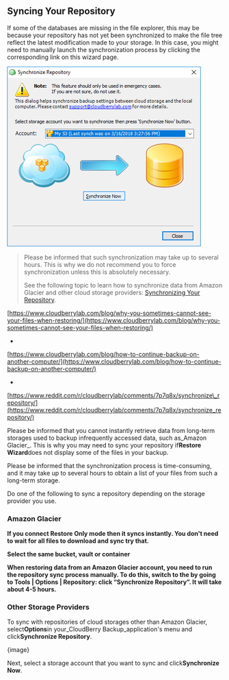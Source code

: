 ## Syncing Your Repository

If some of the databases are missing in the file explorer, this may be because your repository has not yet been synchronized to make the file tree reflect the latest modification made to your storage. In this case, you might need to manually launch the synchronization process by clicking the corresponding link on this wizard page.

![](/assets/synchronize-repository-dialog-window.png)

> Please be informed that such synchronization may take up to several hours. This is why we do not recommend you to force synchronization unless this is absolutely necessary.
>
> See the following topic to learn how to synchronize data from Amazon Glacier and other cloud storage providers: [Synchronizing Your Repository](/concepts/synchronizing-your-repository.md).



[https://www.cloudberrylab.com/blog/why-you-sometimes-cannot-see-your-files-when-restoring/](https://www.cloudberrylab.com/blog/why-you-sometimes-cannot-see-your-files-when-restoring/)

+

[https://www.cloudberrylab.com/blog/how-to-continue-backup-on-another-computer/](https://www.cloudberrylab.com/blog/how-to-continue-backup-on-another-computer/)

+

[https://www.reddit.com/r/cloudberrylab/comments/7p7q8x/synchronize\_repository/](https://www.reddit.com/r/cloudberrylab/comments/7p7q8x/synchronize_repository/)

Please be informed that you cannot instantly retrieve data from long-term storages used to backup infrequently accessed data, such as_Amazon Glacier_. This is why you may need to sync your repository if**Restore Wizard**does not display some of the files in your backup.

Please be informed that the synchronization process is time-consuming, and it may take up to several hours to obtain a list of your files from such a long-term storage.

Do one of the following to sync a repository depending on the storage provider you use.

### Amazon Glacier

**If you connect Restore Only mode then it syncs instantly. You don't need to wait for all files to download and sync try that.**

**Select the same bucket, vault or container**

**When restoring data from an Amazon Glacier account, you need to run the repository sync process manually. To do this, switch to the by going to Tools \| Options \| Repository: click “Synchronize Repository”. It will take about 4-5 hours.**

### Other Storage Providers

To sync with repositories of cloud storages other than Amazon Glacier, select**Options**in your\_CloudBerry Backup\_application's menu and click**Synchronize Repository**.

{image}

Next, select a storage account that you want to sync and click**Synchronize Now**.

